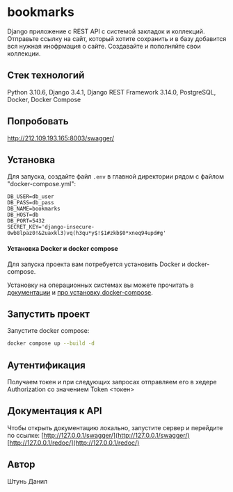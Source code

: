 # bookmarks
Django приложение с REST API c системой закладок и коллекций. Отправьте ссылку на сайт, который хотите сохранить и в базу добавится вся нужная инофрмация о сайте. Создавайте и пополняйте свои коллекции.

## Стек технологий
Python 3.10.6, Django 3.4.1, Django REST Framework 3.14.0, PostgreSQL, Docker, Docker Compose


## Попробовать
http://212.109.193.165:8003/swagger/

## Установка
Для запуска, создайте файл `.env` в главной директории рядом с файлом "docker-compose.yml":
```
DB_USER=db_user
DB_PASS=db_pass
DB_NAME=bookmarks
DB_HOST=db
DB_PORT=5432
SECRET_KEY='django-insecure-0wb8lpaz0!&2uaxkl3)vq(h3qu*y$!$1#zkb$0*xneq94upd#g'
```

#### Установка Docker и docker compose
Для запуска проекта вам потребуется установить Docker и docker-compose.

Установку на операционных системах вы можете прочитать в [документации](https://docs.docker.com/engine/install/) и [про установку docker-compose](https://docs.docker.com/compose/install/).

## Запустить проект
Запустите docker compose:
```bash
docker compose up --build -d
```

## Аутентификация
Получаем токен и при следующих запросах отправляем его в хедере Authorization со значением Token <токен>

## Документация к API
Чтобы открыть документацию локально, запустите сервер и перейдите по ссылке:
[http://127.0.0.1/swagger/](http://127.0.0.1/swagger/)
[http://127.0.0.1/redoc/](http://127.0.0.1/redoc/)

## Автор
Штунь Данил

